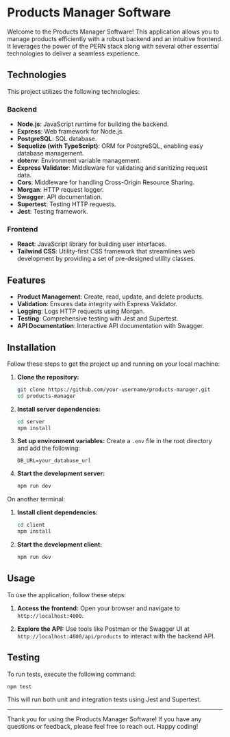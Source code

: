 # Products Manager Software

Welcome to the Products Manager Software! This application allows you to manage products efficiently with a robust backend and an intuitive frontend. It leverages the power of the PERN stack along with several other essential technologies to deliver a seamless experience.

## Technologies

This project utilizes the following technologies:

### Backend

- **Node.js**: JavaScript runtime for building the backend.
- **Express**: Web framework for Node.js.
- **PostgreSQL**: SQL database.
- **Sequelize (with TypeScript)**: ORM for PostgreSQL, enabling easy database management.
- **dotenv**: Environment variable management.
- **Express Validator**: Middleware for validating and sanitizing request data.
- **Cors**: Middleware for handling Cross-Origin Resource Sharing.
- **Morgan**: HTTP request logger.
- **Swagger**: API documentation.
- **Supertest**: Testing HTTP requests.
- **Jest**: Testing framework.



### Frontend

- **React**: JavaScript library for building user interfaces.
- **Tailwind CSS**: Utility-first CSS framework that streamlines web development by providing a set of pre-designed utility classes.


## Features

- **Product Management**: Create, read, update, and delete products.
- **Validation**: Ensures data integrity with Express Validator.
- **Logging**: Logs HTTP requests using Morgan.
- **Testing**: Comprehensive testing with Jest and Supertest.
- **API Documentation**: Interactive API documentation with Swagger.

## Installation

Follow these steps to get the project up and running on your local machine:

1. **Clone the repository:**
    ```bash
    git clone https://github.com/your-username/products-manager.git
    cd products-manager
    ```

2. **Install server dependencies:**
    ```bash
    cd server
    npm install
    ```

3. **Set up environment variables:**
    Create a `.env` file in the root directory and add the following:
    ```
    DB_URL=your_database_url
    ```

4. **Start the development server:**
    ```bash
    npm run dev
    ```

On another terminal:

1. **Install client dependencies:**
    ```bash
    cd client
    npm install
    ```

2. **Start the development client:**
    ```bash
    npm run dev
    ```

## Usage

To use the application, follow these steps:

1. **Access the frontend:**
    Open your browser and navigate to `http://localhost:4000`.

2. **Explore the API:**
    Use tools like Postman or the Swagger UI at `http://localhost:4000/api/products` to interact with the backend API.

## Testing

To run tests, execute the following command:

```bash
npm test
```

This will run both unit and integration tests using Jest and Supertest.

***
Thank you for using the Products Manager Software! If you have any questions or feedback, please feel free to reach out. Happy coding!


